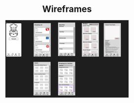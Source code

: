 <center>
  <h1>Wireframes</h1>
  <img src="https://github.com/ChicoState/ux-kitchen-pantry/blob/main/wireframes/WireFrameBeta.png" width="400" height="250">
</center>
